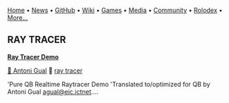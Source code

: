 [Home](https://qb64.com) • [News](news.md) • [GitHub](github.md) • [Wiki](wiki.md) • [Games](games.md) • [Media](media.md) • [Community](community.md) • [Rolodex](rolodex.md) • [More...](more.md)

## RAY TRACER

**[Ray Tracer Demo](ray-tracer-demo/index)**

[🐝 Antoni Gual](antoni-gual) 🔗 [ray tracer](ray-tracer)

'Pure QB Realtime Raytracer Demo 'Translated to/optimized for QB by Antoni Gual agual@eic.ictnet....
